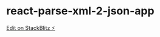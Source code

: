 # react-parse-xml-2-json-app

[Edit on StackBlitz ⚡️](https://stackblitz.com/edit/react-parse-xml-2-json-app)